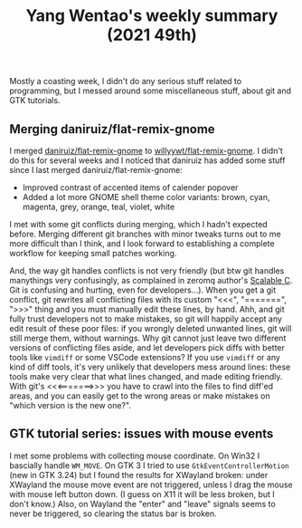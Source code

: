 ﻿---
layout: post
title: "Yang Wentao's weekly summary (2021 49th)"
---
<!-- This Source Code Form is subject to the terms of the Mozilla Public
   - License, v. 2.0. If a copy of the MPL was not distributed with this
   - file, You can obtain one at https://mozilla.org/MPL/2.0/. -->
Mostly a coasting week, I didn't do any serious stuff related to programming, but I messed around some miscellaneous stuff, about git and GTK tutorials.

## Merging daniruiz/flat-remix-gnome
I merged [daniruiz/flat-remix-gnome](https://github.com/daniruiz/flat-remix-gnome) to [willyywt/flat-remix-gnome](https://github.com/willyywt/flat-remix-gnome). I didn't do this for several weeks and I noticed that daniruiz has added some stuff since I last merged daniruiz/flat-remix-gnome:
* Improved contrast of accented items of calender popover
* Added a lot more GNOME shell theme color variants: brown, cyan, magenta, grey, orange, teal, violet, white

I met with some git conflicts during merging, which I hadn't expected before. Merging different git branches with minor tweaks turns out to me more difficult than I think, and I look forward to establishing a complete workflow for keeping small patches working.

And, the way git handles conflicts is not very friendly (but btw git handles manythings very confusingly, as complained in zeromq author's [Scalable C](https://hintjens.gitbooks.io/scalable-c/content/chapter1.html#problem-git-isnt-working). Git is confusing and hurting, even for developers...). When you get a git conflict, git rewrites all conflicting files with its custom "<<<", "=======", ">>>" thing and you must manually edit these lines, by hand. Ahh, and git fully trust developers not to make mistakes, so git will happily accept any edit result of these poor files: if you wrongly deleted unwanted lines, git will still merge them, without warnings. Why git cannot just leave two different versions of conflicting files aside, and let developers pick diffs with better tools like `vimdiff` or some VSCode extensions? If you use `vimdiff` or any kind of diff tools, it's very unlikely that developers mess around lines: these tools make very clear that what lines changed, and made editing friendly. With git's <<<=======>>> you have to crawl into the files to find diff'ed areas, and you can easily get to the wrong areas or make mistakes on "which version is the new one?".

## GTK tutorial series: issues with mouse events
I met some problems with collecting mouse coordinate. On Win32 I bascially handle `WM_MOVE`. On GTK 3 I tried to use `GtkEventControllerMotion` (new in GTK 3.24) but I found the results for XWayland broken: under XWayland the mouse move event are not triggered, unless I drag the mouse with mouse left button down. (I guess on X11 it will be less broken, but I don't know.) Also, on Wayland the "enter" and "leave" signals seems to never be triggered, so clearing the status bar is broken.

